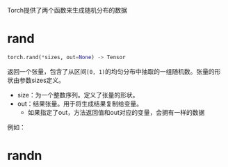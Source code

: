 Torch提供了两个函数来生成随机分布的数据
# rand

```python
torch.rand(*sizes, out=None) -> Tensor
```

返回一个张量，包含了从区间`[0, 1)`的均匀分布中抽取的一组随机数。张量的形状由参数sizes定义。
- size：为一个整数序列。定义了张量的形状。
- out：结果张量。用于将生成结果复制给变量。
	- 如果指定了out，方法返回值和out对应的变量，会拥有一样的数据

例如：
# randn
